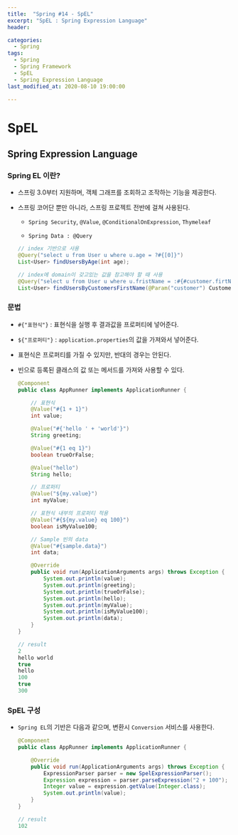 ```yaml
---
title:  "Spring #14 - SpEL"
excerpt: "SpEL : Spring Expression Language"
header:

categories:
  - Spring
tags:
  - Spring
  - Spring Framework
  - SpEL
  - Spring Expression Language
last_modified_at: 2020-08-10 19:00:00

---
```


# SpEL

## Spring Expression Language

### Spring EL 이란?

- 스프링 3.0부터 지원하며, 객체 그래프를 조회하고 조작하는 기능을 제공한다.

- 스프링 코어단 뿐만 아니라, 스프링 프로젝트 전반에 걸쳐 사용된다.

  - `Spring Security`, `@Value`, `@ConditionalOnExpression`, `Thymeleaf`

  -  `Spring Data : @Query`

    ```java
    // index 기반으로 사용
    @Query("select u from User u where u.age = ?#{[0]}")
    List<User> findUsersByAge(int age);
    
    // index에 domain이 갖고있는 값을 참고해야 할 때 사용 
    @Query("select u from User u where u.fristName = :#{#customer.firtName}")
    List<User> findUsersByCustomersFirstName(@Param("customer") Customer customer);
    ```



### 문법

- `#{"표현식"}` : 표현식을 실행 후 결과값을 프로퍼티에 넣어준다.

- `${"프로퍼티"}` : `application.properties`의 값을 가져와서 넣어준다.

- 표현식은 프로퍼티를 가질 수 있지만, 반대의 경우는 안된다.

- 빈으로 등록된 클래스의 값 또는 메서드를 가져와 사용할 수 있다.

  ```java
  @Component
  public class AppRunner implements ApplicationRunner {
  
      // 표현식
      @Value("#{1 + 1}")
      int value;
  
      @Value("#{'hello ' + 'world'}")
      String greeting;
  
      @Value("#{1 eq 1}")
      boolean trueOrFalse;
  
      @Value("hello")
      String hello;
  
      // 프로퍼티
      @Value("${my.value}")
      int myValue;
  
      // 표현식 내부의 프로퍼티 적용
      @Value("#{${my.value} eq 100}")
      boolean isMyValue100;
  
      // Sample 빈의 data
      @Value("#{sample.data}")
      int data;
  
      @Override
      public void run(ApplicationArguments args) throws Exception {
          System.out.println(value);
          System.out.println(greeting);
          System.out.println(trueOrFalse);
          System.out.println(hello);
          System.out.println(myValue);
          System.out.println(isMyValue100);
          System.out.println(data);
      }
  }
  ```

  ```java
  // result
  2
  hello world
  true
  hello
  100
  true
  300
  ```



### SpEL 구성

- `Spring EL`의 기반은 다음과 같으며, 변환시 `Conversion` 서비스를 사용한다.

  ```java
  @Component
  public class AppRunner implements ApplicationRunner {
  
      @Override
      public void run(ApplicationArguments args) throws Exception {
          ExpressionParser parser = new SpelExpressionParser();
          Expression expression = parser.parseExpression("2 + 100");
          Integer value = expression.getValue(Integer.class);
          System.out.println(value);
      }
  }
  ```

  ```java
  // result
  102
  ```

